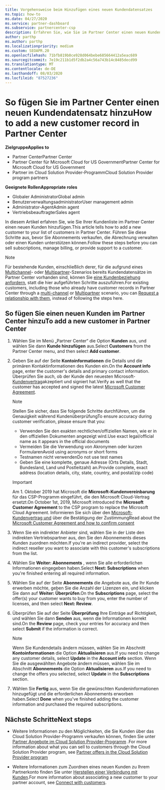 ```yaml
---
title: Vorgehensweise beim Hinzufügen eines neuen Kundendatensatzes
ms.topic: how-to
ms.date: 04/27/2020
ms.service: partner-dashboard
ms.subservice: partnercenter-csp
description: Erfahren Sie, wie Sie im Partner Center einen neuen Kundendaten Satz hinzufügen. Anschließend können Sie die Kunden Abonnements verkaufen, die Abrechnung verwalten oder Kundensupport bereitstellen.
author: parthp
ms.author: parthp
ms.localizationpriority: medium
ms.custom: SEOAPR.20
ms.openlocfilehash: 71bfb819b0ce928d064bebe685664412a5eac689
ms.sourcegitcommit: 7e19c211b1d5f2db2a4c56a743b14c8485decd99
ms.translationtype: MT
ms.contentlocale: de-DE
ms.lasthandoff: 08/03/2020
ms.locfileid: "87527236"
---
```

# <a name="how-to-add-a-new-customer-record-in-partner-center"></a><span data-ttu-id="977ac-104">So fügen Sie im Partner Center einen neuen Kundendatensatz hinzu</span><span class="sxs-lookup"><span data-stu-id="977ac-104">How to add a new customer record in Partner Center</span></span>

<span data-ttu-id="977ac-105">**Zielgruppe**</span><span class="sxs-lookup"><span data-stu-id="977ac-105">**Applies to**</span></span>

- <span data-ttu-id="977ac-106">Partner Center</span><span class="sxs-lookup"><span data-stu-id="977ac-106">Partner Center</span></span>
- <span data-ttu-id="977ac-107">Partner Center für Microsoft Cloud for US Government</span><span class="sxs-lookup"><span data-stu-id="977ac-107">Partner Center for Microsoft Cloud for US Government</span></span>
- <span data-ttu-id="977ac-108">Partner im Cloud Solution Provider-Programm</span><span class="sxs-lookup"><span data-stu-id="977ac-108">Cloud Solution Provider program partners</span></span>

<span data-ttu-id="977ac-109">**Geeignete Rollen**</span><span class="sxs-lookup"><span data-stu-id="977ac-109">**Appropriate roles**</span></span>

- <span data-ttu-id="977ac-110">Globaler Administrator</span><span class="sxs-lookup"><span data-stu-id="977ac-110">Global admin</span></span>
- <span data-ttu-id="977ac-111">Benutzerverwaltungsadministrator</span><span class="sxs-lookup"><span data-stu-id="977ac-111">User management admin</span></span>
- <span data-ttu-id="977ac-112">Administrator-Agent</span><span class="sxs-lookup"><span data-stu-id="977ac-112">Admin agent</span></span>
- <span data-ttu-id="977ac-113">Vertriebsbeauftragter</span><span class="sxs-lookup"><span data-stu-id="977ac-113">Sales agent</span></span>

<span data-ttu-id="977ac-114">In diesem Artikel erfahren Sie, wie Sie Ihrer Kundenliste im Partner Center einen neuen Kunden hinzufügen.</span><span class="sxs-lookup"><span data-stu-id="977ac-114">This article tells how to add a new customer to your list of customers in Partner Center.</span></span> <span data-ttu-id="977ac-115">Führen Sie diese Schritte aus, bevor Sie Abonnements verkaufen, die Abrechnung verwalten oder einen Kunden unterstützen können.</span><span class="sxs-lookup"><span data-stu-id="977ac-115">Follow these steps before you can sell subscriptions, manage billing, or provide support to a customer.</span></span>

>[!NOTE]
><span data-ttu-id="977ac-116">Für bestehende Kunden, einschließlich derer, für die aufgrund eines [Multichannel](multichannel.md)- oder [Multipartner](multipartner.md)-Szenarios bereits Kundendatensätze im Partner Center vorhanden sind, können Sie [eine Kundenbeziehung anfordern](request-a-relationship-with-a-customer.md), statt die hier aufgeführten Schritte auszuführen.</span><span class="sxs-lookup"><span data-stu-id="977ac-116">For existing customers, including those who already have customer records in Partner Center through a [multi-channel](multichannel.md) or [Multipartner](multipartner.md) scenario, you can [Request a relationship with them](request-a-relationship-with-a-customer.md), instead of following the steps here.</span></span>

## <a name="to-add-a-new-customer-in-partner-center"></a><span data-ttu-id="977ac-117">So fügen Sie einen neuen Kunden im Partner Center hinzu</span><span class="sxs-lookup"><span data-stu-id="977ac-117">To add a new customer in Partner Center</span></span>

1. <span data-ttu-id="977ac-118">Wählen Sie im Menü „Partner Center“ die Option **Kunden** aus, und wählen Sie dann **Kunde hinzufügen** aus.</span><span class="sxs-lookup"><span data-stu-id="977ac-118">Select **Customers** from the Partner Center menu, and then select **Add customer**.</span></span>

2. <span data-ttu-id="977ac-119">Geben Sie auf der Seite **Kontoinformationen** die Details und die primären Kontaktinformationen des Kunden ein.</span><span class="sxs-lookup"><span data-stu-id="977ac-119">On the **Account info** page, enter the customer's details and primary contact information.</span></span> <span data-ttu-id="977ac-120">Überprüfen Sie auch, ob der Kunde den neuesten Microsoft- [Kundenvertrag](agreements.md)akzeptiert und signiert hat.</span><span class="sxs-lookup"><span data-stu-id="977ac-120">Verify as well that the customer has accepted and signed the latest [Microsoft Customer Agreement](agreements.md).</span></span>

   >[!NOTE]
   >
   ><span data-ttu-id="977ac-121">Stellen Sie sicher, dass Sie folgende Schritte durchführen, um die Genauigkeit während Kundenüberprüfung</span><span class="sxs-lookup"><span data-stu-id="977ac-121">To ensure accuracy during customer verification, please ensure that you:</span></span>
   >
   >- <span data-ttu-id="977ac-122">Verwenden Sie den exakten rechtlichen/offiziellen Namen, wie er in den offiziellen Dokumenten angezeigt wird.</span><span class="sxs-lookup"><span data-stu-id="977ac-122">Use exact legal/official name as it appears in the official documents</span></span>
   >- <span data-ttu-id="977ac-123">Vermeiden Sie die Verwendung von Akronymen oder kurzen Formularen</span><span class="sxs-lookup"><span data-stu-id="977ac-123">Avoid using acronyms or short forms</span></span>
   >- <span data-ttu-id="977ac-124">Testnamen nicht verwenden</span><span class="sxs-lookup"><span data-stu-id="977ac-124">Do not use test names</span></span>
   >- <span data-ttu-id="977ac-125">Geben Sie eine komplette, genaue Adresse (Orts Details, Stadt, Bundesland, Land und Postleitzahl) an.</span><span class="sxs-lookup"><span data-stu-id="977ac-125">Provide complete, exact address (location details, city, state, country, and postal/zip code)</span></span>

   >[!IMPORTANT]
   > <span data-ttu-id="977ac-126">Am 1. Oktober 2019 hat Microsoft die **Microsoft-Kundenvereinbarung** für das CSP-Programm eingeführt, die den Microsoft Cloud-Vertrag ersetzt.</span><span class="sxs-lookup"><span data-stu-id="977ac-126">On October 1st, 2019, Microsoft introduced the **Microsoft Customer Agreement** to the CSP program to replace the Microsoft Cloud Agreement.</span></span> <span data-ttu-id="977ac-127">Informieren Sie sich über den [Microsoft-Kundenvertrag und](confirm-customer-agreement.md) über die Bestätigung der Zustimmung</span><span class="sxs-lookup"><span data-stu-id="977ac-127">Read about the [Microsoft Customer Agreement and how to confirm consent](confirm-customer-agreement.md)</span></span>
  
3. <span data-ttu-id="977ac-128">Wenn Sie ein indirekter Anbieter sind, wählen Sie in der Liste den indirekten Vertriebspartner aus, den Sie den Abonnements dieses Kunden zuordnen möchten.</span><span class="sxs-lookup"><span data-stu-id="977ac-128">If you're an indirect provider, select the indirect reseller you want to associate with this customer's subscriptions from the list.</span></span>

4. <span data-ttu-id="977ac-129">Wählen Sie **Weiter: Abonnements** , wenn Sie alle erforderlichen Informationen eingegeben haben.</span><span class="sxs-lookup"><span data-stu-id="977ac-129">Select **Next: Subscriptions** when you're finished entering all required information.</span></span>

5. <span data-ttu-id="977ac-130">Wählen Sie auf der Seite **Abonnements** die Angebote aus, die Ihr Kunde erwerben möchte, geben Sie die Anzahl der Lizenzen ein, und klicken Sie dann auf **Weiter: Überprüfen**.</span><span class="sxs-lookup"><span data-stu-id="977ac-130">On the **Subscriptions** page, select the offer(s) your customer wants to buy from you, enter the number of licenses, and then select **Next: Review**.</span></span>

6. <span data-ttu-id="977ac-131">Überprüfen Sie auf der Seite **Überprüfung** Ihre Einträge auf Richtigkeit, und wählen Sie dann **Senden** aus, wenn die Informationen korrekt sind.</span><span class="sxs-lookup"><span data-stu-id="977ac-131">On the **Review** page, check your entries for accuracy and then select **Submit** if the information is correct.</span></span>

   >[!NOTE]
   ><span data-ttu-id="977ac-132">Wenn Sie Kundendetails ändern müssen, wählen Sie im Abschnitt **Kontoinformationen** die Option **Aktualisieren** aus.</span><span class="sxs-lookup"><span data-stu-id="977ac-132">If you need to change any customer details, select **Update** in the **Account info** section.</span></span> <span data-ttu-id="977ac-133">Wenn Sie die ausgewählten Angebote ändern müssen, wählen Sie im Abschnitt **Abonnements** die Option **Aktualisieren** aus.</span><span class="sxs-lookup"><span data-stu-id="977ac-133">If you need to change the offers you selected, select **Update** in the **Subscriptions** section.</span></span>

7. <span data-ttu-id="977ac-134">Wählen Sie **Fertig** aus, wenn Sie die gewünschten Kundeninformationen hinzugefügt und die erforderlichen Abonnements erworben haben.</span><span class="sxs-lookup"><span data-stu-id="977ac-134">Select **Done** when you've finished adding the customer information and purchased the required subscriptions.</span></span>

## <a name="next-steps"></a><span data-ttu-id="977ac-135">Nächste Schritte</span><span class="sxs-lookup"><span data-stu-id="977ac-135">Next steps</span></span>

- <span data-ttu-id="977ac-136">Weitere Informationen zu den Möglichkeiten, die Sie Kunden über das Cloud Solution Provider-Programm verkaufen können, finden Sie unter [Partner Angebote im Cloud Solution Provider-Programm](csp-offers.md) .</span><span class="sxs-lookup"><span data-stu-id="977ac-136">For more information about what you can sell to customers through the Cloud Solution Provider program, see [Partner offers in the Cloud Solution Provider program](csp-offers.md)</span></span>

- <span data-ttu-id="977ac-137">Weitere Informationen zum Zuordnen eines neuen Kunden zu Ihrem Partnerkonto finden Sie unter [Herstellen einer Verbindung mit Kunden](customer-accounts.md).</span><span class="sxs-lookup"><span data-stu-id="977ac-137">For more information about associating a new customer to your partner account, see [Connect with customers](customer-accounts.md).</span></span>
